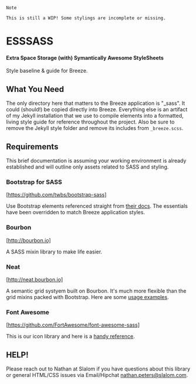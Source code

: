 ```
Note

This is still a WIP! Some stylings are incomplete or missing.

```

# ESSSASS
#### Extra Space Storage (with) Symantically Awesome StyleSheets
Style baseline &amp; guide for Breeze.

## What You Need
The only directory here that matters to the Breeze application is "_sass". It could (should!) be copied directly into Breeze. Everything else is an artifact of my Jekyll installation that we use to compile elements into a formatted, living style guide for reference throughout the project. Also be sure to remove the Jekyll style folder and remove its includes from `_breeze.scss`.

## Requirements
This brief documentation is assuming your working environment is already established and will outline only assets related to SASS and styling.

### Bootstrap for SASS
[https://github.com/twbs/bootstrap-sass]

Use Bootstrap elements referenced straight from [their docs](http://getbootstrap.com/css/). The essentials have been overridden to match Breeze application styles.

### Bourbon
[http://bourbon.io]

A SASS mixin library to make life easier.

### Neat
[http://neat.bourbon.io]

A semantic grid systyem built on Bourbon. It's much more flexible than the grid mixins packed with Bootstrap. Here are some [usage examples](http://neat.bourbon.io/examples/).

### Font Awesome
[https://github.com/FortAwesome/font-awesome-sass]

This is our icon library and here is a [handy reference](http://fortawesome.github.io/Font-Awesome/cheatsheet/).

## HELP!
Please reach out to Nathan at Slalom if you have questions about this library or general HTML/CSS issues via Email/Hipchat nathan.peters@slalom.com.

